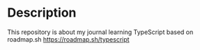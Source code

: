 # Description

This repository is about my journal learning TypeScript based on roadmap.sh
https://roadmap.sh/typescript